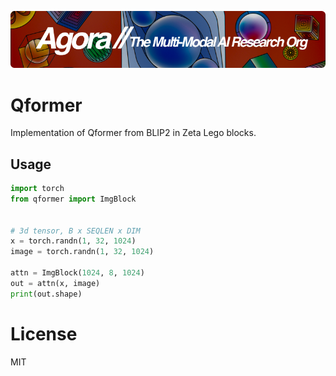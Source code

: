 [![Multi-Modality](agorabanner.png)](https://discord.gg/qUtxnK2NMf)


# Qformer
Implementation of Qformer from BLIP2 in Zeta Lego blocks.

## Usage

```python
import torch
from qformer import ImgBlock


# 3d tensor, B x SEQLEN x DIM
x = torch.randn(1, 32, 1024)
image = torch.randn(1, 32, 1024)

attn = ImgBlock(1024, 8, 1024)
out = attn(x, image)
print(out.shape)
```


# License
MIT



